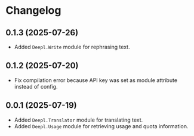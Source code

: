 # Changelog

## 0.1.3 (2025-07-26)

- Added `Deepl.Write` module for rephrasing text.

## 0.1.2 (2025-07-20)

- Fix compilation error because API key was set as module attribute instead of config.

## 0.0.1 (2025-07-19)

- Added `Deepl.Translator` module for translating text.
- Added `Deepl.Usage` module for retrieving usage and quota information.
